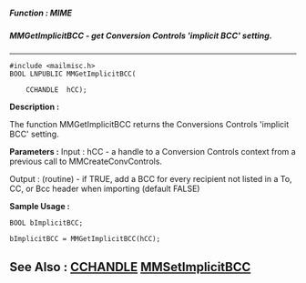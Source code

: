##### Function : MIME
##### MMGetImplicitBCC - get Conversion Controls 'implicit BCC' setting.
---
```
#include <mailmisc.h>
BOOL LNPUBLIC MMGetImplicitBCC(

	CCHANDLE  hCC);
```
**Description :**

The function  MMGetImplicitBCC returns the Conversions Controls 'implicit BCC' 
setting.

**Parameters :**
Input :
hCC  -  a handle to a Conversion Controls context from a previous call to MMCreateConvControls.

Output :
(routine)  -  if TRUE, add a BCC for every recipient not listed in a To, CC, or Bcc header when importing (default FALSE)



**Sample Usage :**
```
BOOL bImplicitBCC;

bImplicitBCC = MMGetImplicitBCC(hCC);

```
**See Also :**
[CCHANDLE](/domino-c-api-docs/reference/Data/CCHANDLE)
[MMSetImplicitBCC](/domino-c-api-docs/reference/Func/MMSetImplicitBCC)
---
